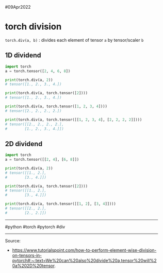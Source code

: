 #09Apr2022

# torch division

`torch.div(a, b)` : divides each element of tensor `a` by tensor/scaler `b` 

## 1D dividend 

```python
import torch
a = torch.tensor([2, 4, 6, 8])

print(torch.div(a, 2))
# tensor([1., 2., 3., 4.])

print(torch.div(a, torch.tensor([2])))
# tensor([1., 2., 3., 4.])

print(torch.div(a, torch.tensor([1, 2, 3, 4])))
# tensor([2., 2., 2., 2.])

print(torch.div(a, torch.tensor([[1, 2, 3, 4], [2, 2, 2, 2]])))
# tensor([[2., 2., 2., 2.],
#        [1., 2., 3., 4.]])
```



## 2D dividend

```python
import torch
a = torch.tensor([[2, 4], [6, 8]])

print(torch.div(a, 2))
# tensor([[1., 2.],
#        [3., 4.]])

print(torch.div(a, torch.tensor([2])))
# tensor([[1., 2.],
#        [3., 4.]])

print(torch.div(a, torch.tensor([[1, 2], [3, 4]])))
# tensor([[2., 2.],
#        [2., 2.]])
```



---

#python #torch #pytorch #div

---

Source:

- https://www.tutorialspoint.com/how-to-perform-element-wise-division-on-tensors-in-pytorch#:~:text=We%20can%20also%20divide%20a,tensor%20will%20a%202D%20tensor.

